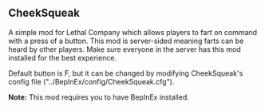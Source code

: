 <h2>CheekSqueak</h2>

A simple mod for Lethal Company which allows players to fart on command with a press of a button.
This mod is server-sided meaning farts can be heard by other players.
Make sure everyone in the server has this mod installed for the best experience.

Default button is F, but it can be changed by modifying CheekSqueak's config file ("../BepInEx/config/CheekSqueak.cfg").

**Note:** This mod requires you to have BepInEx installed.
